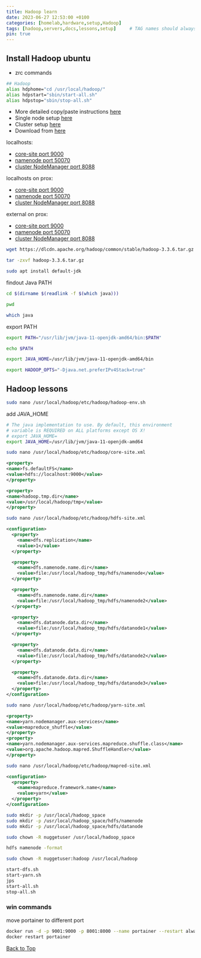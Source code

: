 ```yaml
---
title: Hadoop learn
date: 2023-06-27 12:53:00 +0100
categories: [homelab,hardware,setup,Hadoop]
tags: [hadoop,servers,docs,lessons,setup]     # TAG names should always be lowercase
pin: true
---
```


## Install Hadoop ubuntu

- zrc commands

```bash
## Hadoop
alias hdphome="cd /usr/local/hadoop/"
alias hdpstart="sbin/start-all.sh"
alias hdpstop="sbin/stop-all.sh"
```

- More detailed copy/paste instructions [here](https://www.geeksforgeeks.org/how-to-install-hadoop-in-linux/)
- Single node setup [here](https://hadoop.apache.org/docs/r3.3.5/hadoop-project-dist/hadoop-common/SingleCluster.html)
- Cluster setup [here](https://hadoop.apache.org/docs/r3.3.5/hadoop-project-dist/hadoop-common/ClusterSetup.html)
- Download from [here](https://dlcdn.apache.org/hadoop/common/)

localhosts:
- [core-site port 9000](http://localhost:9000/)
- [namenode port 50070](http://localhost:50070/)
- [cluster NodeManager port 8088](http://localhost:8088/cluster)

localhosts on prox:
- [core-site port 9000](http://192.168.0.19:9000/)
- [namenode port 50070](http://192.168.0.19:50070/)
- [cluster NodeManager port 8088](http://192.168.0.19:8088/cluster)

external on prox:
- [core-site port 9000](http://80.2.129.22:9000/)
- [namenode port 50070](http://80.2.129.22:50070/)
- [cluster NodeManager port 8088](http://80.2.129.22:8088/cluster)

```bash
wget https://dlcdn.apache.org/hadoop/common/stable/hadoop-3.3.6.tar.gz
```

```bash
tar -zxvf hadoop-3.3.6.tar.gz
```

```bash
sudo apt install default-jdk
```

findout Java PATH

```bash
cd $(dirname $(readlink -f $(which java)))
```

```bash
pwd
```

```bash
which java
```

export PATH

```bash
export PATH="/usr/lib/jvm/java-11-openjdk-amd64/bin:$PATH"
```

```bash
echo $PATH
```

```bash
export JAVA_HOME=/usr/lib/jvm/java-11-openjdk-amd64/bin
```

```bash
export HADOOP_OPTS="-Djava.net.preferIPv4Stack=true"
```

## Hadoop lessons

```bash
sudo nano /usr/local/hadoop/etc/hadoop/hadoop-env.sh
```

add JAVA_HOME

```bash
# The java implementation to use. By default, this environment
# variable is REQUIRED on ALL platforms except OS X!
# export JAVA_HOME=
export JAVA_HOME=/usr/lib/jvm/java-11-openjdk-amd64
```

```bash
sudo nano /usr/local/hadoop/etc/hadoop/core-site.xml
```

```xml
<property>
<name>fs.defaultFS</name>
<value>hdfs://localhost:9000</value>
</property>
```

```xml
<property>
<name>hadoop.tmp.dir</name>
<value>/usr/local/hadoop/tmp</value>
</property>
```

```bash
sudo nano /usr/local/hadoop/etc/hadoop/hdfs-site.xml
```

```xml
<configuration>
  <property>
    <name>dfs.replication</name>
    <value>1</value>
  </property>

  <property>
    <name>dfs.namenode.name.dir</name>
    <value>file:/usr/local/hadoop_tmp/hdfs/namenode</value>
  </property>

  <property>
    <name>dfs.namenode.name.dir</name>
    <value>file:/usr/local/hadoop_tmp/hdfs/namenode2</value>
  </property>

  <property>
    <name>dfs.datanode.data.dir</name>
    <value>file:/usr/local/hadoop_tmp/hdfs/datanode1</value>
  </property>

  <property>
    <name>dfs.datanode.data.dir</name>
    <value>file:/usr/local/hadoop_tmp/hdfs/datanode2</value>
  </property>

  <property>
    <name>dfs.datanode.data.dir</name>
    <value>file:/usr/local/hadoop_tmp/hdfs/datanode3</value>
  </property>
</configuration>
```

```bash
sudo nano /usr/local/hadoop/etc/hadoop/yarn-site.xml
```

```xml
<property>
<name>yarn.nodemanager.aux-services</name>
<value>mapreduce_shuffle</value>
</property>
<property>
<name>yarn.nodemanager.aux-services.mapreduce.shuffle.class</name>
<value>org.apache.hadoop.mapred.ShuffleHandler</value>
</property>
```

```bash
sudo nano /usr/local/hadoop/etc/hadoop/mapred-site.xml
```

```xml
<configuration>
  <property>
    <name>mapreduce.framework.name</name>
    <value>yarn</value>
  </property>
</configuration>
```

```bash
sudo mkdir -p /usr/local/hadoop_space
sudo mkdir -p /usr/local/hadoop_space/hdfs/namenode
sudo mkdir -p /usr/local/hadoop_space/hdfs/datanode
```

```bash
sudo chown -R nuggetuser /usr/local/hadoop_space
```

```bash
hdfs namenode -format
```

```bash
sudo chown -R nuggetuser:hadoop /usr/local/hadoop 
```

```bash
start-dfs.sh
start-yarn.sh
jps
start-all.sh
stop-all.sh
```



### win commands

move portainer to different port

```bash
docker run -d -p 9001:9000 -p 8001:8000 --name portainer --restart always -v /var/run/docker.sock:/var/run/docker.sock -v portainer_data:/data portainer/portainer-ce:latest
docker restart portainer
```

[Back to Top](#menu)
